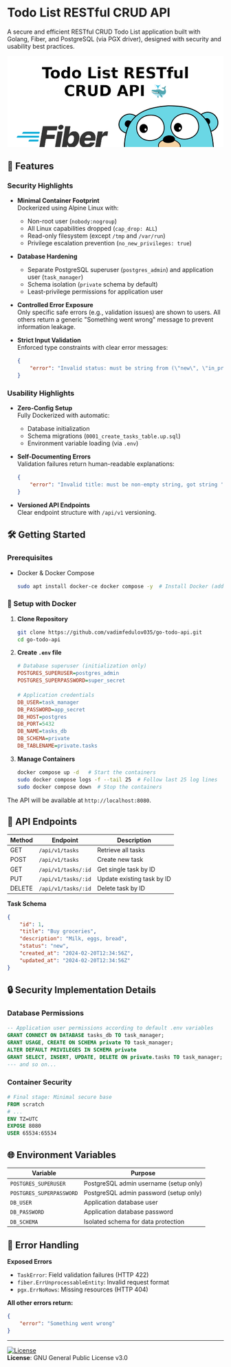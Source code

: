 # Todo List RESTful CRUD API

A secure and efficient RESTful CRUD Todo List application built with Golang, Fiber, and PostgreSQL (via PGX driver), designed with security and usability best practices.

![cover](https://github.com/vadimfedulov035/go-todo-api/blob/main/cover.png)

## 🚀 Features

### Security Highlights
- **Minimal Container Footprint**  
    Dockerized using Alpine Linux with:
    - Non-root user (`nobody:nogroup`)
    - All Linux capabilities dropped (`cap_drop: ALL`)
    - Read-only filesystem (except `/tmp` and `/var/run`)
    - Privilege escalation prevention (`no_new_privileges: true`)

- **Database Hardening**  
    - Separate PostgreSQL superuser (`postgres_admin`) and application user (`task_manager`)
    - Schema isolation (`private` schema by default)
    - Least-privilege permissions for application user

- **Controlled Error Exposure**  
    Only specific safe errors (e.g., validation issues) are shown to users. All others return a generic "Something went wrong" message to prevent information leakage.

- **Strict Input Validation**  
    Enforced type constraints with clear error messages:
    ```json
    {
        "error": "Invalid status: must be string from (\"new\", \"in_progress\", \"done\"), got string 'pending'"
    }
    ```

### Usability Highlights
- **Zero-Config Setup**  
    Fully Dockerized with automatic:
    - Database initialization
    - Schema migrations (`0001_create_tasks_table.up.sql`)
    - Environment variable loading (via `.env`)

- **Self-Documenting Errors**  
    Validation failures return human-readable explanations:
    ```json
    {
        "error": "Invalid title: must be non-empty string, got string ''"
    }
    ```

- **Versioned API Endpoints**  
    Clear endpoint structure with `/api/v1` versioning.

## 🛠️ Getting Started

### Prerequisites
- Docker & Docker Compose
    ```bash
    sudo apt install docker-ce docker compose -y  # Install Docker (add official repo)
    ```

### 🐳 Setup with Docker
1. **Clone Repository**
    ```bash
    git clone https://github.com/vadimfedulov035/go-todo-api.git
    cd go-todo-api
    ```

2. **Create `.env` file**
    ```ini
    # Database superuser (initialization only)
    POSTGRES_SUPERUSER=postgres_admin
    POSTGRES_SUPERPASSWORD=super_secret

    # Application credentials
    DB_USER=task_manager
    DB_PASSWORD=app_secret
    DB_HOST=postgres
    DB_PORT=5432
    DB_NAME=tasks_db
    DB_SCHEMA=private
    DB_TABLENAME=private.tasks
    ```

3. **Manage Containers**
    ```bash
    docker compose up -d   # Start the containers
    sudo docker compose logs -f --tail 25  # Follow last 25 log lines
    sudo docker compose down  # Stop the containers
    ```

The API will be available at `http://localhost:8080`.

## 📡 API Endpoints

| Method | Endpoint                | Description                     |
|--------|-------------------------|---------------------------------|
| GET    | `/api/v1/tasks`         | Retrieve all tasks              |
| POST   | `/api/v1/tasks`         | Create new task                 |
| GET    | `/api/v1/tasks/:id`     | Get single task by ID           |
| PUT    | `/api/v1/tasks/:id`     | Update existing task by ID      |
| DELETE | `/api/v1/tasks/:id`     | Delete task by ID               |

**Task Schema**
```json
{
    "id": 1,
    "title": "Buy groceries",
    "description": "Milk, eggs, bread",
    "status": "new",
    "created_at": "2024-02-20T12:34:56Z",
    "updated_at": "2024-02-20T12:34:56Z"
}
```

## 🔒 Security Implementation Details

### Database Permissions
```sql
-- Application user permissions according to default .env variables
GRANT CONNECT ON DATABASE tasks_db TO task_manager;
GRANT USAGE, CREATE ON SCHEMA private TO task_manager;
ALTER DEFAULT PRIVILEGES IN SCHEMA private
GRANT SELECT, INSERT, UPDATE, DELETE ON private.tasks TO task_manager;
--- and so on...
```

### Container Security
```dockerfile
# Final stage: Minimal secure base
FROM scratch
# ...
ENV TZ=UTC
EXPOSE 8080
USER 65534:65534
```

## 🌐 Environment Variables

| Variable                 | Purpose                                  |
|--------------------------|------------------------------------------|
| `POSTGRES_SUPERUSER`     | PostgreSQL admin username (setup only)   |
| `POSTGRES_SUPERPASSWORD` | PostgreSQL admin password (setup only)   |
| `DB_USER`                | Application database user                |
| `DB_PASSWORD`            | Application database password            |
| `DB_SCHEMA`              | Isolated schema for data protection      |

## 🛑 Error Handling

**Exposed Errors**
- `TaskError`: Field validation failures (HTTP 422)
- `fiber.ErrUnprocessableEntity`: Invalid request format
- `pgx.ErrNoRows`: Missing resources (HTTP 404)

**All other errors return:**
```json
{
    "error": "Something went wrong"
}
```

---

[![License](https://img.shields.io/badge/license-GPLv3-blue.svg)](#)  
**License**: GNU General Public License v3.0  

